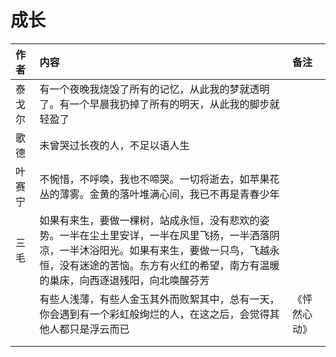 # 成长

| 作者 | 内容 | 备注 |
| :--- | :--- | :--- |
| 泰戈尔 | 有一个夜晚我烧毁了所有的记忆，从此我的梦就透明了。有一个早晨我扔掉了所有的明天，从此我的脚步就轻盈了 |  |
| 歌德 | 未曾哭过长夜的人，不足以语人生 |  |
| 叶赛宁 | 不惋惜，不呼唤，我也不啼哭。一切将逝去，如苹果花丛的薄雾。金黄的落叶堆满心间，我已不再是青春少年 |  |
| 三毛 | 如果有来生，要做一棵树，站成永恒，没有悲欢的姿势。一半在尘土里安详，一半在风里飞扬，一半洒落阴凉，一半沐浴阳光。如果有来生，要做一只鸟，飞越永恒，没有迷途的苦恼。东方有火红的希望，南方有温暖的巢床，向西逐退残阳，向北唤醒芬芳 |  |
|  | 有些人浅薄，有些人金玉其外而败絮其中，总有一天，你会遇到有一个彩虹般绚烂的人，在这之后，会觉得其他人都只是浮云而已 | 《怦然心动》 |
|  |  |  |
|  |  |  |

